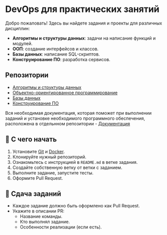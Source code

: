 # DevOps для практических занятий
Добро пожаловать! Здесь вы найдете задания и проекты для различных дисциплин:

- **Алгоритмы и структуры данных**: задачи на написание функций и модулей.
- **ООП**: создание интерфейсов и классов.
- **Базы данных**: написание SQL-скриптов.
- **Конструирование ПО**: разработка сервисов.

## Репозитории
- [Алгоритмы и структуры данных](https://github.com/devops-practical-classes-25/algorithms-tasks)
- [Объектно-ориентированное программирование](https://github.com/devops-practical-classes-25/OOP-tasks)
- [Базы данных](https://github.com/devops-practical-classes-25/database-tasks)
- [Конструирование ПО](https://github.com/devops-practical-classes-25/construct-tasks.git)

Вся необходимая документация, которая поможет при выполнении заданий и установке необходимого программного обеспечения, расположена в отдельнном репозитории - [Документация](https://github.com/devops-practical-classes-25/documentation)

## 🚀 С чего начать

1. Установите [Git](https://git-scm.com/) и [Docker](https://www.docker.com/).
2. Клонируйте нужный репозиторий.
3. Ознакомьтесь с инструкцией в `README.md` в ветке задания.
4. Создайте собственную ветку от ветки с заданием.
5. Выполните задание, запустите тесты.
6. Оформите Pull Request.

## 📅 Сдача заданий

- Каждое задание должно быть оформлено как Pull Request.
- Укажите в описании PR:
  - Название команды.
  - Кто выполнял задание.
  - Особенности реализации (если есть).
